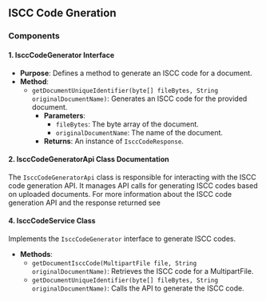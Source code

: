 ## ISCC Code Gneration
### Components

#### 1. **IsccCodeGenerator Interface**
- **Purpose**: Defines a method to generate an ISCC code for a document.
- **Method**:
  - `getDocumentUniqueIdentifier(byte[] fileBytes, String originalDocumentName)`: Generates an ISCC code for the provided document.
    - **Parameters**:
      - `fileBytes`: The byte array of the document.
      - `originalDocumentName`: The name of the document.
    - **Returns**: An instance of `IsccCodeResponse`.

#### 2. IsccCodeGeneratorApi Class Documentation

The `IsccCodeGeneratorApi` class is responsible for interacting with the ISCC code generation API. It manages API calls for generating ISCC codes based on uploaded documents. For more information about the ISCC code generation API and the response returned see 

#### 4. **IsccCodeService Class**
Implements the `IsccCodeGenerator` interface to generate ISCC codes.
- **Methods**:
  - `getDocumentIsccCode(MultipartFile file, String originalDocumentName)`: Retrieves the ISCC code for a MultipartFile.
  - `getDocumentUniqueIdentifier(byte[] fileBytes, String originalDocumentName)`: Calls the API to generate the ISCC code.
